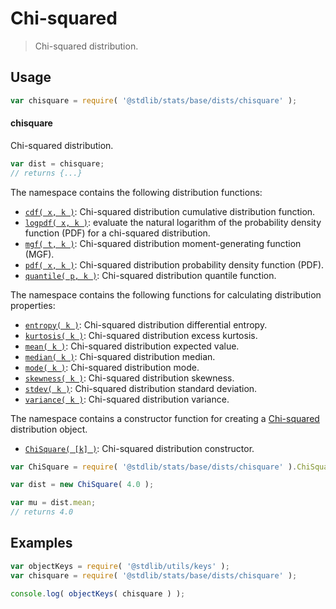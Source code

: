 <!--

@license Apache-2.0

Copyright (c) 2018 The Stdlib Authors.

Licensed under the Apache License, Version 2.0 (the "License");
you may not use this file except in compliance with the License.
You may obtain a copy of the License at

   http://www.apache.org/licenses/LICENSE-2.0

Unless required by applicable law or agreed to in writing, software
distributed under the License is distributed on an "AS IS" BASIS,
WITHOUT WARRANTIES OR CONDITIONS OF ANY KIND, either express or implied.
See the License for the specific language governing permissions and
limitations under the License.

-->

# Chi-squared

> Chi-squared distribution.

<section class="usage">

## Usage

```javascript
var chisquare = require( '@stdlib/stats/base/dists/chisquare' );
```

#### chisquare

Chi-squared distribution.

```javascript
var dist = chisquare;
// returns {...}
```

The namespace contains the following distribution functions:

<!-- <toc pattern="*+(cdf|pdf|mgf|quantile)*"> -->

<div class="namespace-toc">

-   <span class="signature">[`cdf( x, k )`][@stdlib/stats/base/dists/chisquare/cdf]</span><span class="delimiter">: </span><span class="description">Chi-squared distribution cumulative distribution function.</span>
-   <span class="signature">[`logpdf( x, k )`][@stdlib/stats/base/dists/chisquare/logpdf]</span><span class="delimiter">: </span><span class="description">evaluate the natural logarithm of the probability density function (PDF) for a chi-squared distribution.</span>
-   <span class="signature">[`mgf( t, k )`][@stdlib/stats/base/dists/chisquare/mgf]</span><span class="delimiter">: </span><span class="description">Chi-squared distribution moment-generating function (MGF).</span>
-   <span class="signature">[`pdf( x, k )`][@stdlib/stats/base/dists/chisquare/pdf]</span><span class="delimiter">: </span><span class="description">Chi-squared distribution probability density function (PDF).</span>
-   <span class="signature">[`quantile( p, k )`][@stdlib/stats/base/dists/chisquare/quantile]</span><span class="delimiter">: </span><span class="description">Chi-squared distribution quantile function.</span>

</div>

<!-- </toc> -->

The namespace contains the following functions for calculating distribution properties:

<!-- <toc pattern="*+(entropy|kurtosis|mean|median|mode|skewness|stdev|variance)*"> -->

<div class="namespace-toc">

-   <span class="signature">[`entropy( k )`][@stdlib/stats/base/dists/chisquare/entropy]</span><span class="delimiter">: </span><span class="description">Chi-squared distribution differential entropy.</span>
-   <span class="signature">[`kurtosis( k )`][@stdlib/stats/base/dists/chisquare/kurtosis]</span><span class="delimiter">: </span><span class="description">Chi-squared distribution excess kurtosis.</span>
-   <span class="signature">[`mean( k )`][@stdlib/stats/base/dists/chisquare/mean]</span><span class="delimiter">: </span><span class="description">Chi-squared distribution expected value.</span>
-   <span class="signature">[`median( k )`][@stdlib/stats/base/dists/chisquare/median]</span><span class="delimiter">: </span><span class="description">Chi-squared distribution median.</span>
-   <span class="signature">[`mode( k )`][@stdlib/stats/base/dists/chisquare/mode]</span><span class="delimiter">: </span><span class="description">Chi-squared distribution mode.</span>
-   <span class="signature">[`skewness( k )`][@stdlib/stats/base/dists/chisquare/skewness]</span><span class="delimiter">: </span><span class="description">Chi-squared distribution skewness.</span>
-   <span class="signature">[`stdev( k )`][@stdlib/stats/base/dists/chisquare/stdev]</span><span class="delimiter">: </span><span class="description">Chi-squared distribution standard deviation.</span>
-   <span class="signature">[`variance( k )`][@stdlib/stats/base/dists/chisquare/variance]</span><span class="delimiter">: </span><span class="description">Chi-squared distribution variance.</span>

</div>

<!-- </toc> -->

The namespace contains a constructor function for creating a [Chi-squared][chisquare-distribution] distribution object.

<!-- <toc pattern="*ctor*"> -->

<div class="namespace-toc">

-   <span class="signature">[`ChiSquare( [k] )`][@stdlib/stats/base/dists/chisquare/ctor]</span><span class="delimiter">: </span><span class="description">Chi-squared distribution constructor.</span>

</div>

<!-- </toc> -->

```javascript
var ChiSquare = require( '@stdlib/stats/base/dists/chisquare' ).ChiSquare;

var dist = new ChiSquare( 4.0 );

var mu = dist.mean;
// returns 4.0
```

</section>

<!-- /.usage -->

<section class="examples">

## Examples

<!-- TODO: better examples -->

<!-- eslint no-undef: "error" -->

```javascript
var objectKeys = require( '@stdlib/utils/keys' );
var chisquare = require( '@stdlib/stats/base/dists/chisquare' );

console.log( objectKeys( chisquare ) );
```

</section>

<!-- /.examples -->

<section class="links">

[chisquare-distribution]: https://en.wikipedia.org/wiki/Chi-squared_distribution

<!-- <toc-links> -->

[@stdlib/stats/base/dists/chisquare/ctor]: https://www.npmjs.com/package/@stdlib/stats/tree/main/base/dists/chisquare/ctor

[@stdlib/stats/base/dists/chisquare/entropy]: https://www.npmjs.com/package/@stdlib/stats/tree/main/base/dists/chisquare/entropy

[@stdlib/stats/base/dists/chisquare/kurtosis]: https://www.npmjs.com/package/@stdlib/stats/tree/main/base/dists/chisquare/kurtosis

[@stdlib/stats/base/dists/chisquare/mean]: https://www.npmjs.com/package/@stdlib/stats/tree/main/base/dists/chisquare/mean

[@stdlib/stats/base/dists/chisquare/median]: https://www.npmjs.com/package/@stdlib/stats/tree/main/base/dists/chisquare/median

[@stdlib/stats/base/dists/chisquare/mode]: https://www.npmjs.com/package/@stdlib/stats/tree/main/base/dists/chisquare/mode

[@stdlib/stats/base/dists/chisquare/skewness]: https://www.npmjs.com/package/@stdlib/stats/tree/main/base/dists/chisquare/skewness

[@stdlib/stats/base/dists/chisquare/stdev]: https://www.npmjs.com/package/@stdlib/stats/tree/main/base/dists/chisquare/stdev

[@stdlib/stats/base/dists/chisquare/variance]: https://www.npmjs.com/package/@stdlib/stats/tree/main/base/dists/chisquare/variance

[@stdlib/stats/base/dists/chisquare/cdf]: https://www.npmjs.com/package/@stdlib/stats/tree/main/base/dists/chisquare/cdf

[@stdlib/stats/base/dists/chisquare/logpdf]: https://www.npmjs.com/package/@stdlib/stats/tree/main/base/dists/chisquare/logpdf

[@stdlib/stats/base/dists/chisquare/mgf]: https://www.npmjs.com/package/@stdlib/stats/tree/main/base/dists/chisquare/mgf

[@stdlib/stats/base/dists/chisquare/pdf]: https://www.npmjs.com/package/@stdlib/stats/tree/main/base/dists/chisquare/pdf

[@stdlib/stats/base/dists/chisquare/quantile]: https://www.npmjs.com/package/@stdlib/stats/tree/main/base/dists/chisquare/quantile

<!-- </toc-links> -->

</section>

<!-- /.links -->

